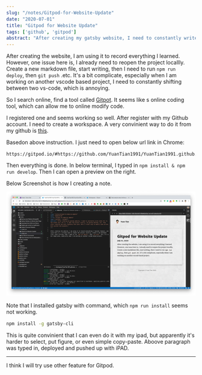 ```yaml
---
slug: "/notes/Gitpod-for-Website-Update"
date: "2020-07-01"
title: "Gitpod for Website Update"
tags: ['github', 'gitpod']
abstract: "After creating my gatsby website, I need to constantly write notes for it. The normal way I do it, is open the project locally, run gatsby develop .etc. Then after creating new note, deveploy then push. Here I tried a way to modify code online, more quicker and anywhere."
---
```


After creating the website, I am using it to record everything I learned. However, one issue here is, I already need to reopen the project locallly. Create a new markdown file, start writing, then I need to run `npm run deploy`, then `git push` .etc. It's a bit complicate, especially when I am working on another vscode based project, I need to constantly shifting between two vs-code, which is annoying.

So I search online, find a tool called [Gitpot](https://www.gitpod.io/). It seems like s online coding tool, which can allow me to online modify code.

I registered one and seems working so well. After register with my Github account. I need to create a workspace. A very convinient way to do it from my github is [this](https://www.gitpod.io/docs/getting-started/).

Basedon above instruction. I just need to open below url link in Chrome:

```
https://gitpod.io/#https://github.com/YuanTian1991/YuanTian1991.github.io/tree/source
```
Then everything is done. In below terminal, I typed in `npm install & npm run develop`. Then I can open a preview on the right.

Below Screenshot is how I creating a note.

![Gitpod Screenshot](./fig1.png)

Note that I installed gatsby with command, which `npm run install` seems not working.

```bash
npm install -g gatsby-cli

```


This is quite convinient that I can even do it with my ipad, but apparently it's harder to select, put figure, or even simple copy-paste. Aboove paragraph was typed in, deployed and pushed up with iPAD.

---

I think I will try use other feature for Gitpod.